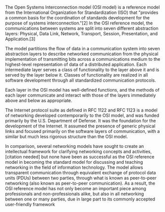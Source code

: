 The Open Systems Interconnection model (OSI model) is a reference model from the International Organization for Standardization (ISO) that "provides a common basis for the coordination of standards development for the purpose of systems interconnection."[2] In the OSI reference model, the communications between systems are split into seven different abstraction layers: Physical, Data Link, Network, Transport, Session, Presentation, and Application.[3]

The model partitions the flow of data in a communication system into seven abstraction layers to describe networked communication from the physical implementation of transmitting bits across a communications medium to the highest-level representation of data of a distributed application. Each intermediate layer serves a class of functionality to the layer above it and is served by the layer below it. Classes of functionality are realized in all software development through all standardized communication protocols.

Each layer in the OSI model has well-defined functions, and the methods of each layer communicate and interact with those of the layers immediately above and below as appropriate.

The Internet protocol suite as defined in RFC 1122 and RFC 1123 is a model of networking developed contemporarily to the OSI model, and was funded primarily by the U.S. Department of Defense. It was the foundation for the development of the Internet. It assumed the presence of generic physical links and focused primarily on the software layers of communication, with a similar but much less rigorous structure than the OSI model.

In comparison, several networking models have sought to create an intellectual framework for clarifying networking concepts and activities,[citation needed] but none have been as successful as the OSI reference model in becoming the standard model for discussing and teaching networking in the field of information technology. The model allows transparent communication through equivalent exchange of protocol data units (PDUs) between two parties, through what is known as peer-to-peer networking (also known as peer-to-peer communication). As a result, the OSI reference model has not only become an important piece among professionals and non-professionals alike, but also in all networking between one or many parties, due in large part to its commonly accepted user-friendly framework
